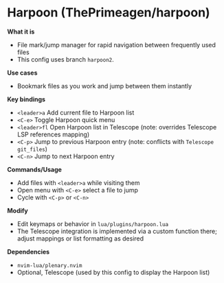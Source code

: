 # Harpoon (ThePrimeagen/harpoon)

**What it is**
- File mark/jump manager for rapid navigation between frequently used files
- This config uses branch `harpoon2`.

**Use cases**
- Bookmark files as you work and jump between them instantly

**Key bindings**
- `<leader>a`  Add current file to Harpoon list
- `<C-e>`      Toggle Harpoon quick menu
- `<leader>fl` Open Harpoon list in Telescope (note: overrides Telescope LSP references mapping)
- `<C-p>`      Jump to previous Harpoon entry (note: conflicts with `Telescope git_files`)
- `<C-n>`      Jump to next Harpoon entry

**Commands/Usage**
- Add files with `<leader>a`  while visiting them
- Open menu with `<C-e>`     select a file to jump
- Cycle with `<C-p>` or  `<C-n>`

**Modify**
- Edit keymaps or behavior in `lua/plugins/harpoon.lua`
- The Telescope integration is implemented via a custom function there; adjust mappings or list formatting as desired

**Dependencies**
- `nvim-lua/plenary.nvim`
- Optional, Telescope (used by this config to display the Harpoon list)
